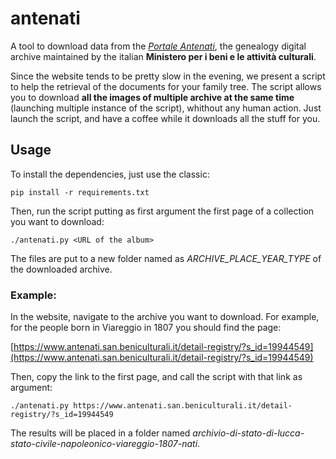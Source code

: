 # antenati
A tool to download data from the *[Portale Antenati](http://www.antenati.san.beniculturali.it/)*, the genealogy digital archive maintained by the italian **Ministero per i beni e le attività culturali**.

Since the website tends to be pretty slow in the evening, we present a script to help the retrieval of the documents for your family tree. The script allows you to download **all the images of multiple archive at the same time** (launching multiple instance of the script), whithout any human action. Just launch the script, and have a coffee while it downloads all the stuff for you.

## Usage 
To install the dependencies, just use the classic:

    pip install -r requirements.txt

Then, run the script putting as first argument the first page of a collection you want to download:

    ./antenati.py <URL of the album>

The files are put to a new folder named as *ARCHIVE_PLACE_YEAR_TYPE* of the downloaded archive.

### Example:
In the website, navigate to the archive you want to download. For example, for the people born in Viareggio in 1807 you should find the page:

[https://www.antenati.san.beniculturali.it/detail-registry/?s_id=19944549](https://www.antenati.san.beniculturali.it/detail-registry/?s_id=19944549)

Then, copy the link to the first page, and call the script with that link as argument:

    ./antenati.py https://www.antenati.san.beniculturali.it/detail-registry/?s_id=19944549

The results will be placed in a folder named *archivio-di-stato-di-lucca-stato-civile-napoleonico-viareggio-1807-nati*.
